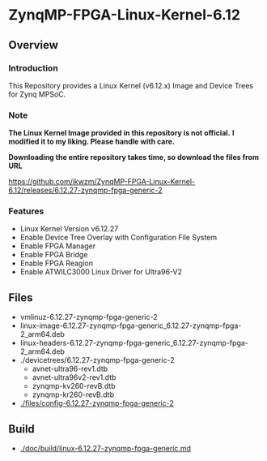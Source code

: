 ZynqMP-FPGA-Linux-Kernel-6.12
====================================================================================

Overview
------------------------------------------------------------------------------------

### Introduction

This Repository provides a Linux Kernel (v6.12.x) Image and Device Trees for Zynq MPSoC.

### Note

**The Linux Kernel Image provided in this repository is not official.**
**I modified it to my liking. Please handle with care.**

**Downloading the entire repository takes time, so download the files from URL**   

https://github.com/ikwzm/ZynqMP-FPGA-Linux-Kernel-6.12/releases/6.12.27-zynqmp-fpga-generic-2

### Features

  * Linux Kernel Version v6.12.27
  * Enable Device Tree Overlay with Configuration File System
  * Enable FPGA Manager
  * Enable FPGA Bridge
  * Enable FPGA Reagion
  * Enable ATWILC3000 Linux Driver for Ultra96-V2

Files
------------------------------------------------------------------------------------

* vmlinuz-6.12.27-zynqmp-fpga-generic-2
* linux-image-6.12.27-zynqmp-fpga-generic_6.12.27-zynqmp-fpga-2_arm64.deb
* linux-headers-6.12.27-zynqmp-fpga-generic_6.12.27-zynqmp-fpga-2_arm64.deb
* ./devicetrees/6.12.27-zynqmp-fpga-generic-2
  + avnet-ultra96-rev1.dtb
  + avnet-ultra96v2-rev1.dtb
  + zynqmp-kv260-revB.dtb
  + zynqmp-kr260-revB.dtb
* [./files/config-6.12.27-zynqmp-fpga-generic-2](./files/config-6.12.27-zynqmp-fpga-generic-2)

Build
------------------------------------------------------------------------------------

* [./doc/build/linux-6.12.27-zynqmp-fpga-generic.md](./doc/build/linux-6.12.27-zynqmp-fpga-generic.md)

